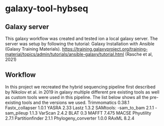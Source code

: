 # galaxy-tool-hybseq
## Galaxy server
This galaxy workflow was created and tested ion a local galaxy server. The server was setup by following the tutorial: Galaxy Installation with Ansible (Galaxy Training Materials). https://training.galaxyproject.org/training-material/topics/admin/tutorials/ansible-galaxy/tutorial.html (Rasche et al, 2021)

## Workflow
In this project we recreated the hybrid sequencing pipeline first described by Nikolov et al. in 2019 in galaxy multiple different pre existing tools as well as custom tools were used in this pipeline. The list below shows all the pre-existing tools and the versions we used.
  Trimmomatics        0.38.1
  Fastx_collapser     1.0.1
  YASRA               2.33
  Lastz               1.3.2
  SAMtools:
    -sam_to_bam       2.1.1
    -sam_pileup       1.1.3
  VarScan             2.4.2
  BLAT                0.3
  MAFFT               7.475
  MACSE
  Phyutility          2.7.1
  Partitionfinder     2.1.1
  Phylogeny_converter 1.0.0
  RAxML               8.2.4
  
    
